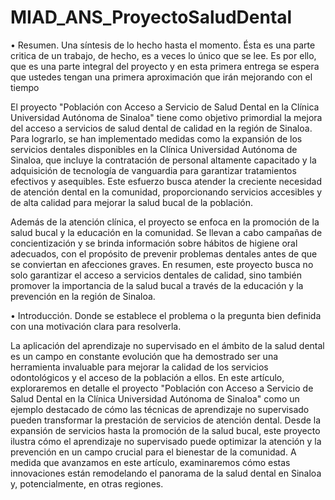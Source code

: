 # MIAD_ANS_ProyectoSaludDental

•	Resumen. Una síntesis de lo hecho hasta el momento. Ésta es una parte critica de un trabajo, de hecho, es a veces lo único que se lee. Es por ello, que es una parte integral del proyecto y en esta primera entrega se espera que ustedes tengan una primera aproximación que irán mejorando con el tiempo 

El proyecto "Población con Acceso a Servicio de Salud Dental en la Clínica Universidad Autónoma de Sinaloa" tiene como objetivo primordial la mejora del acceso a servicios de salud dental de calidad en la región de Sinaloa. Para lograrlo, se han implementado medidas como la expansión de los servicios dentales disponibles en la Clínica Universidad Autónoma de Sinaloa, que incluye la contratación de personal altamente capacitado y la adquisición de tecnología de vanguardia para garantizar tratamientos efectivos y asequibles. Este esfuerzo busca atender la creciente necesidad de atención dental en la comunidad, proporcionando servicios accesibles y de alta calidad para mejorar la salud bucal de la población.

Además de la atención clínica, el proyecto se enfoca en la promoción de la salud bucal y la educación en la comunidad. Se llevan a cabo campañas de concientización y se brinda información sobre hábitos de higiene oral adecuados, con el propósito de prevenir problemas dentales antes de que se conviertan en afecciones graves. En resumen, este proyecto busca no solo garantizar el acceso a servicios dentales de calidad, sino también promover la importancia de la salud bucal a través de la educación y la prevención en la región de Sinaloa.

•	Introducción. Donde se establece el problema o la pregunta bien definida con una motivación clara para resolverla. 

La aplicación del aprendizaje no supervisado en el ámbito de la salud dental es un campo en constante evolución que ha demostrado ser una herramienta invaluable para mejorar la calidad de los servicios odontológicos y el acceso de la población a ellos. En este artículo, exploraremos en detalle el proyecto "Población con Acceso a Servicio de Salud Dental en la Clínica Universidad Autónoma de Sinaloa" como un ejemplo destacado de cómo las técnicas de aprendizaje no supervisado pueden transformar la prestación de servicios de atención dental. Desde la expansión de servicios hasta la promoción de la salud bucal, este proyecto ilustra cómo el aprendizaje no supervisado puede optimizar la atención y la prevención en un campo crucial para el bienestar de la comunidad. A medida que avanzamos en este artículo, examinaremos cómo estas innovaciones están remodelando el panorama de la salud dental en Sinaloa y, potencialmente, en otras regiones.



